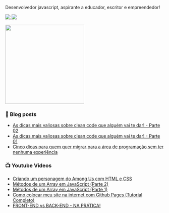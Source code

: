 <p>
  Desenvolvedor javascript, aspirante a educador, escritor e empreendedor! 
</p>

<p>
  <a href="mailto:gabrieltosta3@gmail.com" alt="gabrieltosta3@gmail.com" title="gabrieltosta3@gmail.com" target="_blank">
    <img src="https://img.shields.io/badge/-gabrieltosta3@gmail.com-FF0000?style=flat-square&labelColor=FF0000&logo=gmail&logoColor=white" />
  </a>

  <a href="https://www.linkedin.com/in/gtosta96/" alt="gtosta96" title="gtosta96" target="_blank">
    <img src="https://img.shields.io/badge/-gtosta96-0e76a8?style=flat-square&logo=Linkedin&logoColor=white" />
  </a>
  
  <div>
    <a href="https://heroway.com.br" alt="heroway.com.br" title="heroway.com.br" target="_blank">
      <img src="https://d33wubrfki0l68.cloudfront.net/28814445fc9b052c3199ec2d2bda1cda34776694/938f0/images/af2c8a69d48162f2bc6cc514534a646a.svg" min-width="250px" max-width="250px" width="250px" />
    </a>
  </div>
</p> 

### 📕 Blog posts
<!-- BLOG:START -->
- [As dicas mais valiosas sobre clean code que alguém vai te dar! - Parte 02](https://gabrieltosta.com.br/posts/03-as-dicas-mais-valiosas-sobre-clean-code-02)
- [As dicas mais valiosas sobre clean code que alguém vai te dar! - Parte 01](https://gabrieltosta.com.br/posts/02-as-dicas-mais-valiosas-sobre-clean-code-01)
- [Cinco dicas para quem quer migrar para a área de programação sem ter nenhuma experiência](https://gabrieltosta.com.br/posts/01-cinco-dicas-migrar-area-programacao)
<!-- BLOG:END -->

### 📺 Youtube Videos
<!-- YOUTUBE:START -->
- [Criando um personagem do Among Us com HTML e CSS](https://www.youtube.com/watch?v=YtMlEr7Phd0)
- [Métodos de um Array em JavaScript (Parte 2)](https://www.youtube.com/watch?v=EzD55bD2kLA)
- [Métodos de um Array em JavaScript (Parte 1)](https://www.youtube.com/watch?v=Pkgzv6Sl4ho)
- [Como colocar meu site na internet com Github Pages (Tutorial Completo)](https://www.youtube.com/watch?v=vwxSQ50D1YI)
- [FRONT-END vs BACK-END - NA PRÁTICA!](https://www.youtube.com/watch?v=nzSu53FGZEE)
<!-- YOUTUBE:END -->